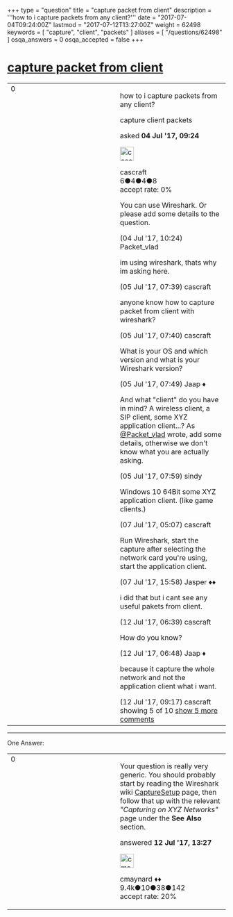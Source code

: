 +++
type = "question"
title = "capture packet from client"
description = '''how to i capture packets from any client?'''
date = "2017-07-04T09:24:00Z"
lastmod = "2017-07-12T13:27:00Z"
weight = 62498
keywords = [ "capture", "client", "packets" ]
aliases = [ "/questions/62498" ]
osqa_answers = 0
osqa_accepted = false
+++

<div class="headNormal">

# [capture packet from client](/questions/62498/capture-packet-from-client)

</div>

<div id="main-body">

<div id="askform">

<table id="question-table" style="width:100%;"><colgroup><col style="width: 50%" /><col style="width: 50%" /></colgroup><tbody><tr class="odd"><td style="width: 30px; vertical-align: top"><div class="vote-buttons"><div id="post-62498-score" class="post-score" title="current number of votes">0</div><div id="favorite-count" class="favorite-count"></div></div></td><td><div id="item-right"><div class="question-body"><p>how to i capture packets from any client?</p></div><div id="question-tags" class="tags-container tags">capture client packets</div><div id="question-controls" class="post-controls"></div><div class="post-update-info-container"><div class="post-update-info post-update-info-user"><p>asked <strong>04 Jul '17, 09:24</strong></p><img src="https://secure.gravatar.com/avatar/14579bac17258201c0cc89ee5d7a3e37?s=32&amp;d=identicon&amp;r=g" class="gravatar" width="32" height="32" alt="cascraft&#39;s gravatar image" /><p>cascraft<br />
<span class="score" title="6 reputation points">6</span><span title="4 badges"><span class="badge1">●</span><span class="badgecount">4</span></span><span title="4 badges"><span class="silver">●</span><span class="badgecount">4</span></span><span title="8 badges"><span class="bronze">●</span><span class="badgecount">8</span></span><br />
<span class="accept_rate" title="Rate of the user&#39;s accepted answers">accept rate:</span> <span title="cascraft has no accepted answers">0%</span></p></div></div><div id="comments-container-62498" class="comments-container"><span id="62502"></span><div id="comment-62502" class="comment"><div id="post-62502-score" class="comment-score"></div><div class="comment-text"><p>You can use Wireshark. Or please add some details to the question.</p></div><div id="comment-62502-info" class="comment-info"><span class="comment-age">(04 Jul '17, 10:24)</span> Packet_vlad</div></div><span id="62522"></span><div id="comment-62522" class="comment"><div id="post-62522-score" class="comment-score"></div><div class="comment-text"><p>im using wireshark, thats why im asking here.</p></div><div id="comment-62522-info" class="comment-info"><span class="comment-age">(05 Jul '17, 07:39)</span> cascraft</div></div><span id="62523"></span><div id="comment-62523" class="comment"><div id="post-62523-score" class="comment-score"></div><div class="comment-text"><p>anyone know how to capture packet from client with wireshark?</p></div><div id="comment-62523-info" class="comment-info"><span class="comment-age">(05 Jul '17, 07:40)</span> cascraft</div></div><span id="62524"></span><div id="comment-62524" class="comment"><div id="post-62524-score" class="comment-score"></div><div class="comment-text"><p>What is your OS and which version and what is your Wireshark version?</p></div><div id="comment-62524-info" class="comment-info"><span class="comment-age">(05 Jul '17, 07:49)</span> Jaap ♦</div></div><span id="62526"></span><div id="comment-62526" class="comment"><div id="post-62526-score" class="comment-score"></div><div class="comment-text"><p>And what "client" do you have in mind? A wireless client, a SIP client, some XYZ application client...? As <a href="https://ask.wireshark.org/users/25315/packet_vlad">@Packet_vlad</a> wrote, add some details, otherwise we don't know what you are actually asking.</p></div><div id="comment-62526-info" class="comment-info"><span class="comment-age">(05 Jul '17, 07:59)</span> sindy</div></div><span id="62602"></span><div id="comment-62602" class="comment not_top_scorer"><div id="post-62602-score" class="comment-score"></div><div class="comment-text"><p>Windows 10 64Bit some XYZ application client. (like game clients.)</p></div><div id="comment-62602-info" class="comment-info"><span class="comment-age">(07 Jul '17, 05:07)</span> cascraft</div></div><span id="62611"></span><div id="comment-62611" class="comment not_top_scorer"><div id="post-62611-score" class="comment-score"></div><div class="comment-text"><p>Run Wireshark, start the capture after selecting the network card you're using, start the application client.</p></div><div id="comment-62611-info" class="comment-info"><span class="comment-age">(07 Jul '17, 15:58)</span> Jasper ♦♦</div></div><span id="62701"></span><div id="comment-62701" class="comment not_top_scorer"><div id="post-62701-score" class="comment-score"></div><div class="comment-text"><p>i did that but i cant see any useful pakets from client.</p></div><div id="comment-62701-info" class="comment-info"><span class="comment-age">(12 Jul '17, 06:39)</span> cascraft</div></div><span id="62703"></span><div id="comment-62703" class="comment not_top_scorer"><div id="post-62703-score" class="comment-score"></div><div class="comment-text"><p>How do you know?</p></div><div id="comment-62703-info" class="comment-info"><span class="comment-age">(12 Jul '17, 06:48)</span> Jaap ♦</div></div><span id="62710"></span><div id="comment-62710" class="comment not_top_scorer"><div id="post-62710-score" class="comment-score"></div><div class="comment-text"><p>because it capture the whole network and not the application client what i want.</p></div><div id="comment-62710-info" class="comment-info"><span class="comment-age">(12 Jul '17, 09:17)</span> cascraft</div></div></div><div id="comment-tools-62498" class="comment-tools"><span class="comments-showing"> showing 5 of 10 </span> <a href="#" class="show-all-comments-link">show 5 more comments</a></div><div class="clear"></div><div id="comment-62498-form-container" class="comment-form-container"></div><div class="clear"></div></div></td></tr></tbody></table>

------------------------------------------------------------------------

<div class="tabBar">

<span id="sort-top"></span>

<div class="headQuestions">

One Answer:

</div>

</div>

<span id="62723"></span>

<div id="answer-container-62723" class="answer">

<table style="width:100%;"><colgroup><col style="width: 50%" /><col style="width: 50%" /></colgroup><tbody><tr class="odd"><td style="width: 30px; vertical-align: top"><div class="vote-buttons"><div id="post-62723-score" class="post-score" title="current number of votes">0</div></div></td><td><div class="item-right"><div class="answer-body"><p>Your question is really very generic. You should probably start by reading the Wireshark wiki <a href="https://wiki.wireshark.org/CaptureSetup">CaptureSetup</a> page, then follow that up with the relevant <em>"Capturing on XYZ Networks"</em> page under the <strong>See Also</strong> section.</p></div><div class="answer-controls post-controls"></div><div class="post-update-info-container"><div class="post-update-info post-update-info-user"><p>answered <strong>12 Jul '17, 13:27</strong></p><img src="https://secure.gravatar.com/avatar/55158e2322c4e365a5e0a4a0ac3fbcef?s=32&amp;d=identicon&amp;r=g" class="gravatar" width="32" height="32" alt="cmaynard&#39;s gravatar image" /><p>cmaynard ♦♦<br />
<span class="score" title="9361 reputation points"><span>9.4k</span></span><span title="10 badges"><span class="badge1">●</span><span class="badgecount">10</span></span><span title="38 badges"><span class="silver">●</span><span class="badgecount">38</span></span><span title="142 badges"><span class="bronze">●</span><span class="badgecount">142</span></span><br />
<span class="accept_rate" title="Rate of the user&#39;s accepted answers">accept rate:</span> <span title="cmaynard has 108 accepted answers">20%</span></p></div></div><div id="comments-container-62723" class="comments-container"></div><div id="comment-tools-62723" class="comment-tools"></div><div class="clear"></div><div id="comment-62723-form-container" class="comment-form-container"></div><div class="clear"></div></div></td></tr></tbody></table>

</div>

<div class="paginator-container-left">

</div>

</div>

</div>


